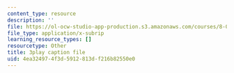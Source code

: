```yaml
---
content_type: resource
description: ''
file: https://ol-ocw-studio-app-production.s3.amazonaws.com/courses/8-01sc-classical-mechanics-fall-2016/4ea324974f3d5912813df216b82550e0_UPnqIKBAMaQ.vtt
file_type: application/x-subrip
learning_resource_types: []
resourcetype: Other
title: 3play caption file
uid: 4ea32497-4f3d-5912-813d-f216b82550e0
---
```

